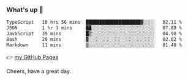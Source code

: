 ### What's up 👋

<!--START_SECTION:waka-->

```txt
TypeScript   10 hrs 56 mins  ████████████████████▓░░░░   82.11 %
JSON         1 hr 3 mins     ██░░░░░░░░░░░░░░░░░░░░░░░   07.89 %
JavaScript   39 mins         █▒░░░░░░░░░░░░░░░░░░░░░░░   04.90 %
Bash         20 mins         ▓░░░░░░░░░░░░░░░░░░░░░░░░   02.62 %
Markdown     11 mins         ▒░░░░░░░░░░░░░░░░░░░░░░░░   01.40 %
```

<!--END_SECTION:waka-->

👉 [my GitHub Pages](https://ykzhukian.github.io)

Cheers, have a great day.

